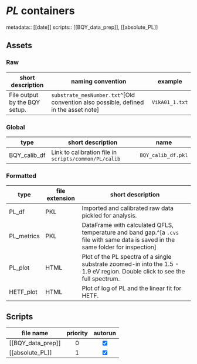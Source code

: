 # *PL* containers
metadata:: [[date]]
scripts:: [[BQY_data_prep]], [[absolute_PL]]


## Assets
### Raw

| short description             | naming convention                                                                   | example        |
| ----------------------------- | ----------------------------------------------------------------------------------- | -------------- |
| File output by the BQY setup. | `substrate_mesNumber.txt`^[Old convention also possible, defined in the asset note] | `VikA01_1.txt` |

### Global
| type         | short description                                     | name               |
| ------------ | ----------------------------------------------------- | ------------------ |
| BQY_calib_df | Link to calibration file in `scripts/common/PL/calib` | `BQY_calib_df.pkl` |

### Formatted

| type       | file extension | short description                                                                                                                   |
| ---------- | -------------- | ----------------------------------------------------------------------------------------------------------------------------------- |
| PL_df      | PKL            | Imported and calibrated raw data pickled for analysis.                                                                              |
| PL_metrics | PKL            | DataFrame with calculated QFLS, temperature and band gap.^[a `.cvs` file with same data is saved in the same folder for inspection] |
| PL_plot    | HTML           | Plot of the PL spectra of a single substrate zoomed-in into the 1.5 - 1.9 eV region. Double click to see the full spectrum.         |
| HETF_plot  | HTML           | Plot of log of PL and the linear fit for HETF.                                                                                                                                    |


## Scripts
| file name         | priority |             autorun             |
| ----------------- |:--------:|:-------------------------------:|
| [[BQY_data_prep]] |    0     | <input type="checkbox" checked> |
| [[absolute_PL]]   |    1     | <input type="checkbox" checked> |
